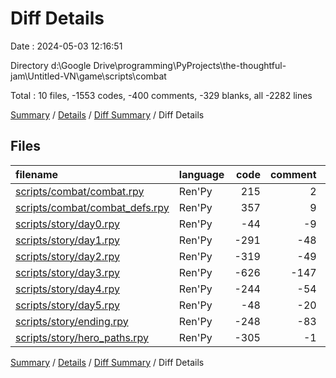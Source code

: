 # Diff Details

Date : 2024-05-03 12:16:51

Directory d:\\Google Drive\\programming\\PyProjects\\the-thoughtful-jam\\Untitled-VN\\game\\scripts\\combat

Total : 10 files,  -1553 codes, -400 comments, -329 blanks, all -2282 lines

[Summary](results.md) / [Details](details.md) / [Diff Summary](diff.md) / Diff Details

## Files
| filename | language | code | comment | blank | total |
| :--- | :--- | ---: | ---: | ---: | ---: |
| [scripts/combat/combat.rpy](/scripts/combat/combat.rpy) | Ren'Py | 215 | 2 | 30 | 247 |
| [scripts/combat/combat_defs.rpy](/scripts/combat/combat_defs.rpy) | Ren'Py | 357 | 9 | 56 | 422 |
| [scripts/story/day0.rpy](/scripts/story/day0.rpy) | Ren'Py | -44 | -9 | -11 | -64 |
| [scripts/story/day1.rpy](/scripts/story/day1.rpy) | Ren'Py | -291 | -48 | -65 | -404 |
| [scripts/story/day2.rpy](/scripts/story/day2.rpy) | Ren'Py | -319 | -49 | -58 | -426 |
| [scripts/story/day3.rpy](/scripts/story/day3.rpy) | Ren'Py | -626 | -147 | -124 | -897 |
| [scripts/story/day4.rpy](/scripts/story/day4.rpy) | Ren'Py | -244 | -54 | -37 | -335 |
| [scripts/story/day5.rpy](/scripts/story/day5.rpy) | Ren'Py | -48 | -20 | -12 | -80 |
| [scripts/story/ending.rpy](/scripts/story/ending.rpy) | Ren'Py | -248 | -83 | -61 | -392 |
| [scripts/story/hero_paths.rpy](/scripts/story/hero_paths.rpy) | Ren'Py | -305 | -1 | -47 | -353 |

[Summary](results.md) / [Details](details.md) / [Diff Summary](diff.md) / Diff Details